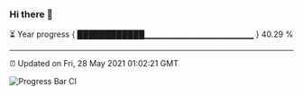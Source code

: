 ### Hi there 👋

⏳ Year progress { ████████████▁▁▁▁▁▁▁▁▁▁▁▁▁▁▁▁▁▁ } 40.29 %

---

⏰ Updated on Fri, 28 May 2021 01:02:21 GMT

![Progress Bar CI](https://github.com/liununu/liununu/workflows/Progress%20Bar%20CI/badge.svg)
